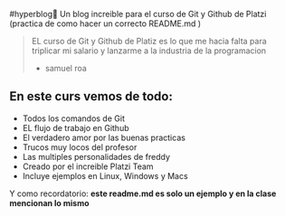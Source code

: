 #hyperblog💚
 Un blog increible para el curso de Git y Github de Platzi (practica de como hacer un correcto README.md )
 >EL curso de Git y Github de Platiz es lo que me hacia falta para triplicar mi salario y lanzarme a la industria de la programacion 
 > - samuel roa
 
 ## En este curs vemos de todo:
 * Todos los comandos de Git 
 * EL flujo de trabajo en Github 
 * El verdadero amor por las buenas practicas
 * Trucos muy locos del profesor 
 * Las multiples personalidades de freddy
 * Creado por el increible Platzi Team
 * Incluye ejemplos en Linux, Windows y Macs
 
 Y como recordatorio: **este readme.md es solo un ejemplo y en la clase mencionan lo mismo** 
